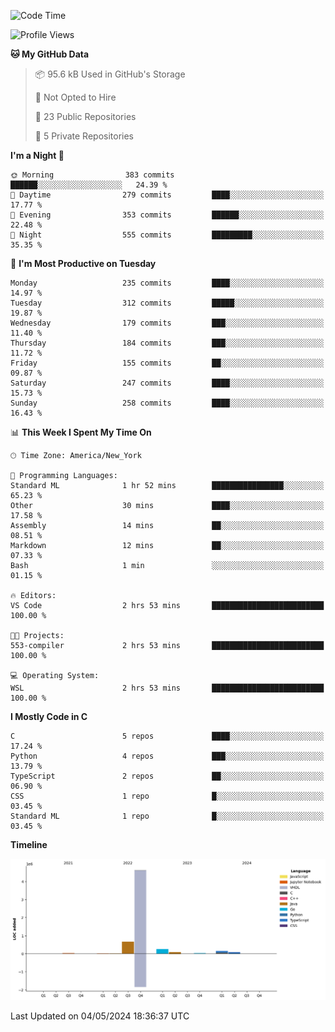<!--START_SECTION:waka-->
![Code Time](http://img.shields.io/badge/Code%20Time-269%20hrs%2013%20mins-blue)

![Profile Views](http://img.shields.io/badge/Profile%20Views-47-blue)

**🐱 My GitHub Data** 

> 📦 95.6 kB Used in GitHub's Storage 
 > 
> 🚫 Not Opted to Hire
 > 
> 📜 23 Public Repositories 
 > 
> 🔑 5 Private Repositories 
 > 
**I'm a Night 🦉** 

```text
🌞 Morning                383 commits         ██████░░░░░░░░░░░░░░░░░░░   24.39 % 
🌆 Daytime                279 commits         ████░░░░░░░░░░░░░░░░░░░░░   17.77 % 
🌃 Evening                353 commits         ██████░░░░░░░░░░░░░░░░░░░   22.48 % 
🌙 Night                  555 commits         █████████░░░░░░░░░░░░░░░░   35.35 % 
```
📅 **I'm Most Productive on Tuesday** 

```text
Monday                   235 commits         ████░░░░░░░░░░░░░░░░░░░░░   14.97 % 
Tuesday                  312 commits         █████░░░░░░░░░░░░░░░░░░░░   19.87 % 
Wednesday                179 commits         ███░░░░░░░░░░░░░░░░░░░░░░   11.40 % 
Thursday                 184 commits         ███░░░░░░░░░░░░░░░░░░░░░░   11.72 % 
Friday                   155 commits         ██░░░░░░░░░░░░░░░░░░░░░░░   09.87 % 
Saturday                 247 commits         ████░░░░░░░░░░░░░░░░░░░░░   15.73 % 
Sunday                   258 commits         ████░░░░░░░░░░░░░░░░░░░░░   16.43 % 
```


📊 **This Week I Spent My Time On** 

```text
🕑︎ Time Zone: America/New_York

💬 Programming Languages: 
Standard ML              1 hr 52 mins        ████████████████░░░░░░░░░   65.23 % 
Other                    30 mins             ████░░░░░░░░░░░░░░░░░░░░░   17.58 % 
Assembly                 14 mins             ██░░░░░░░░░░░░░░░░░░░░░░░   08.51 % 
Markdown                 12 mins             ██░░░░░░░░░░░░░░░░░░░░░░░   07.33 % 
Bash                     1 min               ░░░░░░░░░░░░░░░░░░░░░░░░░   01.15 % 

🔥 Editors: 
VS Code                  2 hrs 53 mins       █████████████████████████   100.00 % 

🐱‍💻 Projects: 
553-compiler             2 hrs 53 mins       █████████████████████████   100.00 % 

💻 Operating System: 
WSL                      2 hrs 53 mins       █████████████████████████   100.00 % 
```

**I Mostly Code in C** 

```text
C                        5 repos             ████░░░░░░░░░░░░░░░░░░░░░   17.24 % 
Python                   4 repos             ███░░░░░░░░░░░░░░░░░░░░░░   13.79 % 
TypeScript               2 repos             ██░░░░░░░░░░░░░░░░░░░░░░░   06.90 % 
CSS                      1 repo              █░░░░░░░░░░░░░░░░░░░░░░░░   03.45 % 
Standard ML              1 repo              █░░░░░░░░░░░░░░░░░░░░░░░░   03.45 % 
```



**Timeline**

![Lines of Code chart](https://raw.githubusercontent.com/fqzz2000/fqzz2000/main/assets/bar_graph.png)


 Last Updated on 04/05/2024 18:36:37 UTC
<!--END_SECTION:waka-->
